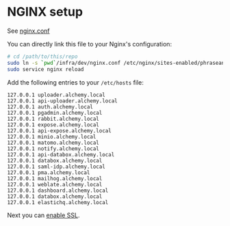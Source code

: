 # NGINX setup

See [nginx.conf](../infra/dev/nginx.conf)

You can directly link this file to your Nginx's configuration:

```bash
# cd /path/to/this/repo
sudo ln -s `pwd`/infra/dev/nginx.conf /etc/nginx/sites-enabled/phraseanet-services.conf
sudo service nginx reload
```

Add the following entries to your `/etc/hosts` file:

```
127.0.0.1 uploader.alchemy.local
127.0.0.1 api-uploader.alchemy.local
127.0.0.1 auth.alchemy.local
127.0.0.1 pgadmin.alchemy.local
127.0.0.1 rabbit.alchemy.local
127.0.0.1 expose.alchemy.local
127.0.0.1 api-expose.alchemy.local
127.0.0.1 minio.alchemy.local
127.0.0.1 matomo.alchemy.local
127.0.0.1 notify.alchemy.local
127.0.0.1 api-databox.alchemy.local
127.0.0.1 databox.alchemy.local
127.0.0.1 saml-idp.alchemy.local
127.0.0.1 pma.alchemy.local
127.0.0.1 mailhog.alchemy.local
127.0.0.1 weblate.alchemy.local
127.0.0.1 dashboard.alchemy.local
127.0.0.1 databox.alchemy.local
127.0.0.1 elastichq.alchemy.local
```

Next you can [enable SSL](./configure-ssl.md).
